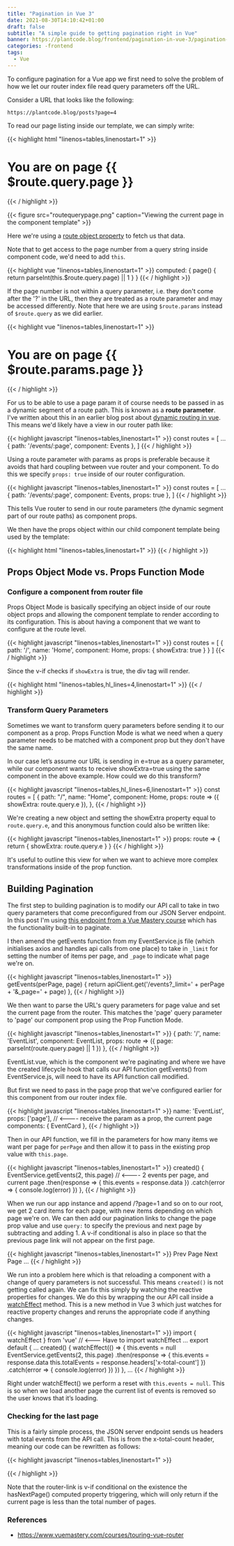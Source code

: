```yaml
---
title: "Pagination in Vue 3"
date: 2021-08-30T14:10:42+01:00
draft: false
subtitle: "A simple guide to getting pagination right in Vue"
banner: https://plantcode.blog/frontend/pagination-in-vue-3/pagination-in-vue-3.png
categories: -frontend
tags:
  - Vue
---
```


To configure pagination for a Vue app we first need to solve the problem of how we let our router index file read query parameters off the URL.

Consider a URL that looks like the following:

`https://plantcode.blog/posts?page=4`

To read our page listing inside our template, we can simply write:

{{< highlight html "linenos=tables,linenostart=1" >}}

 <h1>You are on page {{ $route.query.page }}</h1>
{{< / highlight >}}

{{< figure src="routequerypage.png" caption="Viewing the current page in the component template" >}}

Here we're using a [route object property](https://router.vuejs.org/api/#route-object-properties) to fetch us that data.

Note that to get access to the page number from a query string inside component code, we'd need to add `this`.

{{< highlight vue "linenos=tables,linenostart=1" >}}
computed: {
    page() {
     return parseInt(this.$route.query.page) || 1
    }
}
{{< / highlight >}}

If the page number is not within a query parameter, i.e. they don't come after the '?' in the URL, then they are treated as a route parameter and may be accessed differently. Note that here we are using `$route.params` instead of `$route.query` as we did earlier.

{{< highlight vue "linenos=tables,linenostart=1" >}}

 <h1>You are on page {{ $route.params.page }}</h1>
{{< / highlight >}}

For us to be able to use a page param it of course needs to be passed in as a dynamic segment of a route path. This is known as a **route parameter**. I've written about this in an earlier blog post about [dynamic routing in vue](../dynamic-routing-in-vue/). This means we'd likely have a view in our router path like:

{{< highlight javascript "linenos=tables,linenostart=1" >}}
const routes = [
...
{ path: '/events/:page', component: Events },
]
{{< / highlight >}}

Using a route parameter with params as props is preferable because it avoids that hard coupling between vue router and your component. To do this we specify `props: true` inside of our router configuration.

{{< highlight javascript "linenos=tables,linenostart=1" >}}
const routes = [
...
{ path: '/events/:page', component: Events, props: true },
]
{{< / highlight >}}

This tells Vue router to send in our route parameters (the dynamic segment part of our route paths) as component props.

We then have the props object within our child component template being used by the template:

{{< highlight html "linenos=tables,linenostart=1" >}}
<template>

<h1>You are on page {{ page }}</h1>
</template>
<script>
    export default {
        props: ['page']
    }
</script>
{{< / highlight >}}

## Props Object Mode vs. Props Function Mode

### Configure a component from router file

Props Object Mode is basically specifying an object inside of our route object props and allowing the component template to render according to its configuration. This is about having a component that we want to configure at the route level.

{{< highlight javascript "linenos=tables,linenostart=1" >}}
const routes = [
    {
        path: '/',
        name: 'Home',
        component: Home,
        props: { showExtra: true }
    }
]
{{< / highlight >}}

Since the v-if checks if `showExtra` is true, the div tag will render.

{{< highlight html "linenos=tables,hl_lines=4,linenostart=1" >}}
<template>
  <div class="home">
    <h1>This is a home page</h1>
    <div v-if="showExtra">Extra stuff</div>
  </div>
</template>
<script>
    export default {
    props: ["showExtra"]
    };
</script>
{{< / highlight >}}

### Transform Query Parameters

Sometimes we want to transform query parameters before sending it to our component as a prop. Props Function Mode is what we need when a query parameter needs to be matched with a component prop but they don't have the same name.

In our case let’s assume our URL is sending in e=true as a query parameter, while our component wants to receive showExtra=true using the same component in the above example. How could we do this transform?

{{< highlight javascript "linenos=tables,hl_lines=6,linenostart=1" >}}
const routes = [
  {
    path: "/",
    name: "Home",
    component: Home,
    props: route => ({ showExtra: route.query.e }),
  },
{{< / highlight >}}

We're creating a new object and setting the showExtra property equal to `route.query.e`, and this anonymous function could also be written like:

{{< highlight javascript "linenos=tables,linenostart=1" >}}
props: route => {
  return { showExtra: route.query.e }
}
{{< / highlight >}}

It's useful to outline this view for when we want to achieve more complex transformations inside of the prop function.

## Building Pagination

The first step to building pagination is to modify our API call to take in two query parameters that come preconfigured from our JSON Server endpoint. In this post I'm using [this endpoint from a Vue Mastery course](https://my-json-server.typicode.com/Code-Pop/Touring-Vue-Router) which has the functionality built-in to paginate.

I then amend the getEvents function from my EventService.js file (which initialises axios and handles api calls from one place) to take in `_limit` for setting the number of items per page, and `_page` to indicate what page we're on.

{{< highlight javascript "linenos=tables,linenostart=1" >}}
getEvents(perPage, page) {
  return apiClient.get('/events?_limit=' + perPage + '&_page=' + page)
},
{{< / highlight >}}

We then want to parse the URL's query parameters for page value and set the current page from the router. This matches the 'page' query parameter to 'page' our component prop using the Prop Function Mode.

{{< highlight javascript "linenos=tables,linenostart=1" >}}
{
  path: '/',
  name: 'EventList',
  component: EventList,
  props: route => ({ page: parseInt(route.query.page) || 1 })
},
{{< / highlight >}}

EventList.vue, which is the component we're paginating and where we have the created lifecycle hook that calls our API function getEvents() from EventService.js, will need to have its API function call modified.

But first we need to pass in the page prop that we've configured earlier for this component from our router index file.

{{< highlight javascript "linenos=tables,linenostart=1" >}}
name: 'EventList',
props: ['page'], // <---- receive the param as a prop, the current page
components: {
  EventCard
},
{{< / highlight >}}

Then in our API function, we fill in the parameters for how many items we want per page for `perPage` and then allow it to pass in the existing prop value with `this.page`.

{{< highlight javascript "linenos=tables,linenostart=1" >}}
created() {
  EventService.getEvents(2, this.page) // <---- 2 events per page, and current page
    .then(response => {
      this.events = response.data
    })
    .catch(error => {
      console.log(error)
    })
},
{{< / highlight >}}

When we run our app instance and append /?page=1 and so on to our root, we get 2 card items for each page, with new items depending on which page we're on. We can then add our pagination links to change the page prop value and use `query:` to specify the previous and next page by subtracting and adding 1. A v-if conditional is also in place so that the previous page link will not appear on the first page.

{{< highlight javascript "linenos=tables,linenostart=1" >}}
    <router-link
      :to="{ name: 'EventList', query: { page: page - 1 } }"
      rel="prev"
      v-if="page != 1"
      >Prev Page</router-link
    >
    <router-link
      :to="{ name: 'EventList', query: { page: page + 1 } }"
      rel="next"
      >Next Page</router-link
    >
    ...
{{< / highlight >}}

We run into a problem here which is that reloading a component with a change of query parameters is not successful. This means `created()` is not getting called again. We can fix this simply by watching the reactive properties for changes. We do this by wrapping the our API call inside a [watchEffect](https://v3.vuejs.org/guide/reactivity-computed-watchers.html#watcheffect) method. This is a new method in Vue 3 which just watches for reactive property changes and reruns the appropriate code if anything changes.

{{< highlight javascript "linenos=tables,linenostart=1" >}}
import { watchEffect } from 'vue' // <--- Have to import watchEffect
...
export default {
...
created() {
    watchEffect(() => {
      this.events = null
      EventService.getEvents(2, this.page)
        .then(response => {
          this.events = response.data
          this.totalEvents = response.headers['x-total-count']
        })
        .catch(error => {
          console.log(error)
        })
    })
  },
  ...
{{< / highlight >}}

Right under watchEffect() we perform a reset with `this.events = null`. This is so when we load another page the current list of events is removed so the user knows that it’s loading.

### Checking for the last page

This is a fairly simple process, the JSON server endpoint sends us headers with total events from the API call. This is from the x-total-count header, meaning our code can be rewritten as follows:

{{< highlight javascript "linenos=tables,linenostart=1" >}}
<template>
  <div class="events">
    ...

    <router-link
      :to="{ name: 'EventList', query: { page: page + 1 } }"
      rel="next"
      v-if="hasNextPage"
      >Next Page</router-link
    >
  </div>
</template>

<script>
  ...
  data() {
    return {
      events: null,
      totalEvents: 0, // <--- Added this to store totalEvents
    }
  },
  created() {
	  watchEffect(() => {
      EventService.getEvents(2, this.page)
        .then(response => {
          this.events = response.data
          this.totalEvents = response.headers['x-total-count']  // <--- Store it
        })
        .catch(error => {
          console.log(error)
        })
	   }
  },
  computed: {
    hasNextPage() {
      // First, calculate total pages
      var totalPages = Math.ceil(this.totalEvents / 2) // 2 is events per page

      // Then check to see if the current page is less than the total pages.
      return this.page < totalPages
    }
  }
}
</script>
{{< / highlight >}}

Note that the router-link is v-if conditional on the existence the hasNextPage() computed property triggering, which will only return if the current page is less than the total number of pages.

### References
- https://www.vuemastery.com/courses/touring-vue-router
